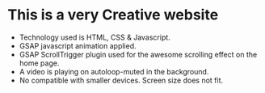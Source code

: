 # This is a very Creative website

- Technology used is HTML, CSS & Javascript.
- GSAP javascript animation applied.
- GSAP ScrollTrigger plugin used for the awesome scrolling effect on the home page.
- A video is playing on autoloop-muted in the background.
- No compatible with smaller devices. Screen size does not fit.
  
